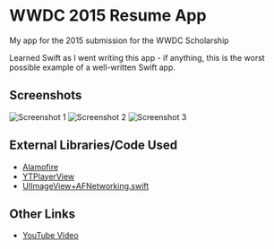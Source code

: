 # WWDC 2015 Resume App
My app for the 2015 submission for the WWDC Scholarship

Learned Swift as I went writing this app - if anything, this is the worst possible example of a well-written Swift app.

## Screenshots
![Screenshot 1](http://i.imgur.com/ipJW5J5.png)
![Screenshot 2](http://i.imgur.com/aWkZLwB.png)
![Screenshot 3](http://i.imgur.com/XtK5pUk.png)

## External Libraries/Code Used
* [Alamofire](https://github.com/Alamofire/Alamofire)
* [YTPlayerView](https://github.com/youtube/youtube-ios-player-helper)
* [UIImageView+AFNetworking.swift](https://github.com/namanhams/Swift-UIImageView-AFNetworking)

## Other Links
* [YouTube Video](https://youtu.be/t19pO05jzSQ)
